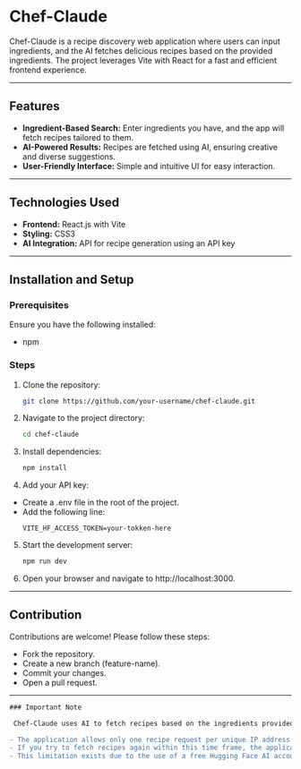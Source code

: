 # Chef-Claude

Chef-Claude is a recipe discovery web application where users can input ingredients, and the AI fetches delicious recipes based on the provided ingredients. The project leverages Vite with React for a fast and efficient frontend experience.

---

## Features

- **Ingredient-Based Search:** Enter ingredients you have, and the app will fetch recipes tailored to them.
- **AI-Powered Results:** Recipes are fetched using AI, ensuring creative and diverse suggestions.
- **User-Friendly Interface:** Simple and intuitive UI for easy interaction.

---

## Technologies Used

- **Frontend:** React.js with Vite
- **Styling:** CSS3
- **AI Integration:** API for recipe generation using an API key

---

## Installation and Setup

### Prerequisites

Ensure you have the following installed:
- npm 

### Steps

1. Clone the repository:
   ```bash
   git clone https://github.com/your-username/chef-claude.git
   ```

2. Navigate to the project directory:
    ```bash
    cd chef-claude
    ```
3. Install dependencies:
    ```bash
    npm install
    ```

4. Add your API key:

- Create a .env file in the root of the project.
- Add the following line:
    ```env
    VITE_HF_ACCESS_TOKEN=your-tokken-here
    ```
5. Start the development server:
    ```bash
    npm run dev
    ```
6. Open your browser and navigate to http://localhost:3000.

---
## Contribution
Contributions are welcome! Please follow these steps:

- Fork the repository.
- Create a new branch (feature-name).
- Commit your changes.
- Open a pull request.

---
```diff
### Important Note

 Chef-Claude uses AI to fetch recipes based on the ingredients provided by the user. Please note:

- The application allows only one recipe request per unique IP address within a 10-minute interval.
- If you try to fetch recipes again within this time frame, the application will not process the request.
- This limitation exists due to the use of a free Hugging Face AI account to ensure fair resource allocation and prevent overloading.
```   
